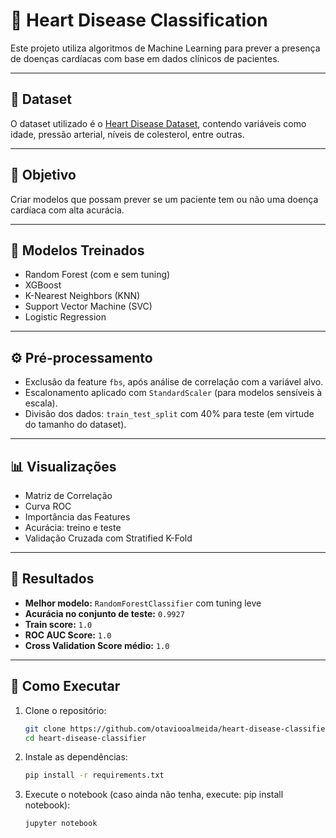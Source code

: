 # 💓 Heart Disease Classification

Este projeto utiliza algoritmos de Machine Learning para prever a presença de doenças cardíacas com base em dados clínicos de pacientes.

---

## 📁 Dataset

O dataset utilizado é o [Heart Disease Dataset](https://www.kaggle.com/datasets/fedesoriano/heart-failure-prediction), contendo variáveis como idade, pressão arterial, níveis de colesterol, entre outras.

---

## 🎯 Objetivo

Criar modelos que possam prever se um paciente tem ou não uma doença cardíaca com alta acurácia.

---

## 🧪 Modelos Treinados

-  Random Forest (com e sem tuning)
-  XGBoost
-  K-Nearest Neighbors (KNN)
-  Support Vector Machine (SVC)
-  Logistic Regression


---

## ⚙️ Pré-processamento

-  Exclusão da feature `fbs`, após análise de correlação com a variável alvo.
-  Escalonamento aplicado com `StandardScaler` (para modelos sensíveis à escala).
-  Divisão dos dados: `train_test_split` com 40% para teste (em virtude do tamanho do dataset).

---

## 📊 Visualizações

-  Matriz de Correlação
-  Curva ROC
-  Importância das Features
-  Acurácia: treino e teste
-  Validação Cruzada com Stratified K-Fold

---

## 🧠 Resultados

-  **Melhor modelo:** `RandomForestClassifier` com tuning leve
-  **Acurácia no conjunto de teste:** `0.9927`
-  **Train score:** `1.0`
-  **ROC AUC Score:** `1.0`
-  **Cross Validation Score médio:** `1.0`

---

## 🧬 Como Executar

1. Clone o repositório:
   ```bash
   git clone https://github.com/otaviooalmeida/heart-disease-classifier.git
   cd heart-disease-classifier
   ```

2. Instale as dependências:
   ```bash
   pip install -r requirements.txt
   ```

3. Execute o notebook (caso ainda não tenha, execute: pip install notebook):
   ```bash
   jupyter notebook

